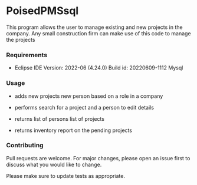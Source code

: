 # PoisedPMSsql

This program allows the user to manage existing and new projects in the company.
Any small construction firm can make use of this code to manage the projects
 
### Requirements

* Eclipse IDE
  Version: 2022-06 (4.24.0)
  Build id: 20220609-1112
  Mysql
   
### Usage

* adds 
new projects
new person based on a role in a company

* performs search for a project and a person to edit details

* returns 
list of persons
list of projects

* returns 
inventory report on the pending projects

### Contributing
Pull requests are welcome. For major changes, please open an issue first to discuss what you would like to change.

Please make sure to update tests as appropriate.
